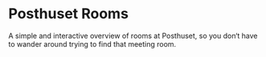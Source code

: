 # Posthuset Rooms

A simple and interactive overview of rooms at Posthuset, so you don‘t have to wander around trying to find that meeting room.